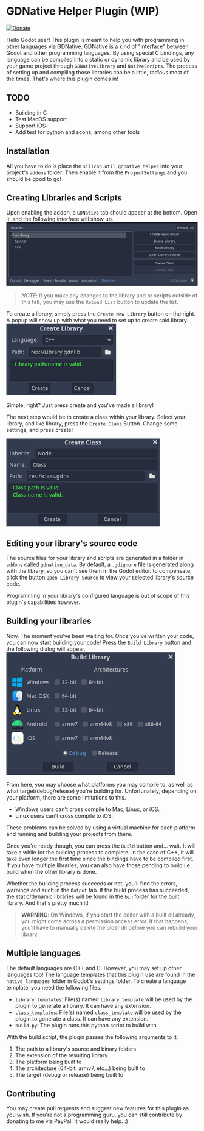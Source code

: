 # GDNative Helper Plugin (WIP)
[![Donate](https://img.shields.io/badge/Donate-PayPal-green.svg)](https://www.paypal.com/cgi-bin/webscr?cmd=_s-xclick&hosted_button_id=XXXJ5ETNT5PSN)

Hello Godot user! This plugin is meant to help you with programming in other languages via GDNative.
GDNative is a kind of "interface" between Godot and other programming languages. By using special C bindings, any language can be compiled into a static or dynamic library and be used by your game project through `GDNativeLibrary` and `NativeScripts`. The process of setting up and compiling those libraries can be a little, _tedious_ most of the times.
That's where this plugin comes in!

## TODO

* Building in C
* Test MacOS support
* Support iOS
* Add test for python and scons, among other tools

## Installation

All you have to do is place the `silicon.util.gdnative_helper` into your project's `addons` folder. Then enable it from the `ProjectSettings` and you should be good to go!

## Creating Libraries and Scripts

Upon enabling the addon, a `GDNative` tab should appear at the bottom. Open it, and the following interface will show up.
![library_tab](doc_images/library_tab.png)
> *NOTE*: If you make any changes to the library and or scripts outside of this tab, you may use the `Reload List` button to update the list.

To create a library, simply press the `Create New Library` button on the right. A popup will show up with what you need to set up to create said library.
![create_lib_dialog](doc_images/create_lib_dialog.png)

Simple, right? Just press create and you've made a library!

The next step would be to create a class within your library. Select your library, and like library, press the `Create Class` Button. Change some settings, and press create!

![create_class_dialog](doc_images/create_class_dialog.png)

## Editing your library's source code

The source files for your library and scripts are generated in a folder in `addons` called `gdnative_data`. By default, a `.gdignore` file is generated along with the library, so you can't see them in the Godot editor. to compensate, click the button `Open Library Source` to view your selected library's source code.

Programming in your library's configured language is out of scope of this plugin's capabilities however.

## Building your libraries

Now. The moment you've been waiting for. Once you've written your code, you can now start building your code!
Press the `Build Library` button and the following dialog will appear.
![build_lib_dialog](doc_images/build_lib_dialog.png)

From here, you may choose what platforms you may compile to, as well as what target(debug/release) you're building for. Unfortunately, depending on your platform, there are some limitations to this.

* Windows users can't cross compile to Mac, Linux, or iOS.
* Linux users can't cross compile to iOS.

These problems can be solved by using a virtual machine for each platform and running and building your projects from there.

Once you're ready though, you can press the `Build` button and... wait. It will take a while for the building process to complete. In the case of C++, it will take even longer the first time since the bindings have to be compiled first.
If you have multiple libraries, you can also have those pending to build i.e., build when the other library is done.

Whether the building process succeeds or not, you'll find the errors, warnings and such in the `Output` tab. If the build process has succeeded, the static/dynamic libraries will be found in the `bin` folder for the built library. And that's pretty much it!
> **WARNING**: On Windows, if you start the editor with a built dll already, you might come across a permission access error. If that happens, you'll have to manually delete the older dll before you can rebuild your library.

## Multiple languages

The default languages are C++ and C. However, you may set up other languages too! The language templates that this plugin use are found in the `native_languages` folder in Godot's settings folder. To create a language template, you need the following files.

* `library_templates`: File(s) named `library_template` will be used by the plugin to generate a library. It can have any extension.
* `class_templates`: File(s) named `class_template` will be used by the plugin to generate a class. It can have any extension.
* `build.py`: The plugin runs this python script to build with.

With the build script, the plugin passes the following arguments to it.

1. The path to a library's source and binary folders
2. The extension of the resulting library
3. The platform being built to
4. The architecture (64-bit, armv7, etc...) being built to
5. The target (debug or release) being built to

## Contributing

You may create pull requests and suggest new features for this plugin as you wish. If you're not a programming guru, you can still contribute by donating to me via PayPal. It would really help. :)
